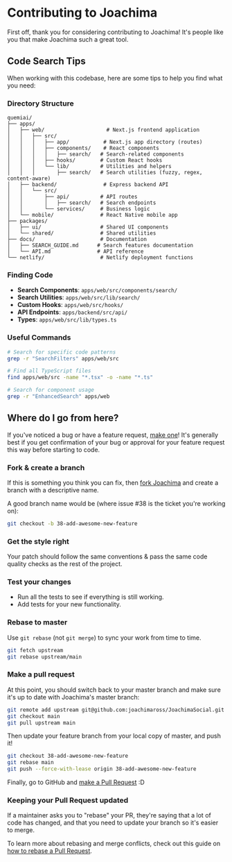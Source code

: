 # Contributing to Joachima

First off, thank you for considering contributing to Joachima! It's people like you that make Joachima such a great tool.

## Code Search Tips

When working with this codebase, here are some tips to help you find what you need:

### Directory Structure
```
quemiai/
├── apps/
│   ├── web/                    # Next.js frontend application
│   │   ├── src/
│   │   │   ├── app/           # Next.js app directory (routes)
│   │   │   ├── components/    # React components
│   │   │   │   ├── search/   # Search-related components
│   │   │   ├── hooks/        # Custom React hooks
│   │   │   └── lib/          # Utilities and helpers
│   │   │       ├── search/   # Search utilities (fuzzy, regex, content-aware)
│   ├── backend/               # Express backend API
│   │   └── src/
│   │       ├── api/          # API routes
│   │       │   ├── search/   # Search endpoints
│   │       └── services/     # Business logic
│   └── mobile/               # React Native mobile app
├── packages/
│   ├── ui/                   # Shared UI components
│   └── shared/               # Shared utilities
├── docs/                     # Documentation
│   ├── SEARCH_GUIDE.md      # Search features documentation
│   └── API.md               # API reference
└── netlify/                  # Netlify deployment functions
```

### Finding Code
- **Search Components**: `apps/web/src/components/search/`
- **Search Utilities**: `apps/web/src/lib/search/`
- **Custom Hooks**: `apps/web/src/hooks/`
- **API Endpoints**: `apps/backend/src/api/`
- **Types**: `apps/web/src/lib/types.ts`

### Useful Commands
```bash
# Search for specific code patterns
grep -r "SearchFilters" apps/web/src

# Find all TypeScript files
find apps/web/src -name "*.tsx" -o -name "*.ts"

# Search for component usage
grep -r "EnhancedSearch" apps/web
```

## Where do I go from here?

If you've noticed a bug or have a feature request, [make one](https://github.com/joachimaross/JoachimaSocial/issues/new)! It's generally best if you get confirmation of your bug or approval for your feature request this way before starting to code.

### Fork & create a branch

If this is something you think you can fix, then [fork Joachima](https://github.com/joachimaross/JoachimaSocial/fork) and create a branch with a descriptive name.

A good branch name would be (where issue #38 is the ticket you're working on):

```sh
git checkout -b 38-add-awesome-new-feature
```

### Get the style right

Your patch should follow the same conventions & pass the same code quality checks as the rest of the project.

### Test your changes

- Run all the tests to see if everything is still working.
- Add tests for your new functionality.

### Rebase to master

Use `git rebase` (not `git merge`) to sync your work from time to time.

```sh
git fetch upstream
git rebase upstream/main
```

### Make a pull request

At this point, you should switch back to your master branch and make sure it's up to date with Joachima's master branch:

```sh
git remote add upstream git@github.com:joachimaross/JoachimaSocial.git
git checkout main
git pull upstream main
```

Then update your feature branch from your local copy of master, and push it!

```sh
git checkout 38-add-awesome-new-feature
git rebase main
git push --force-with-lease origin 38-add-awesome-new-feature
```

Finally, go to GitHub and [make a Pull Request](https://github.com/joachimaross/JoachimaSocial/compare) :D

### Keeping your Pull Request updated

If a maintainer asks you to "rebase" your PR, they're saying that a lot of code has changed, and that you need to update your branch so it's easier to merge.

To learn more about rebasing and merge conflicts, check out this guide on [how to rebase a Pull Request](https://github.com/joachimaross/JoachimaSocial/blob/main/docs/REBASE.md).
